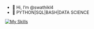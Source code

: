 - 👋 Hi, I’m @swathikl4
- 👀 PYTHON|SQL|BASH|DATA SCIENCE

<!---
swathikl4/swathikl4 is a ✨ special ✨ repository because its `README.md` (this file) appears on your GitHub profile.
You can click the Preview link to take a look at your changes.
--->
[![My Skills](https://skillicons.dev/icons?i=html,css,js,c,git,py,mysql,replit,vscode,bash,pycharm,sklearn,linux)](https://skillicons.dev)
